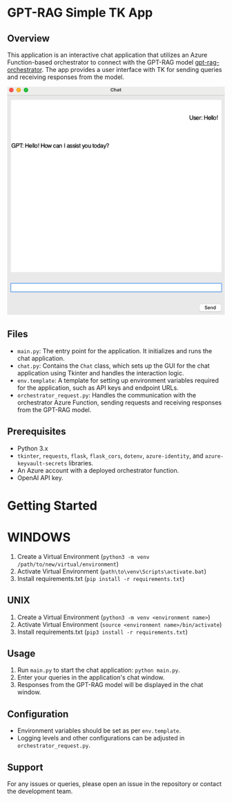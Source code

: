 
# GPT-RAG Simple TK App 

## Overview
This application is an interactive chat application that utilizes an Azure Function-based orchestrator to connect with the GPT-RAG model [gpt-rag-orchestrator](https://github.com/Azure/gpt-rag-orchestrator/tree/147e1cb8545eae368580f6eaa182a56f4f7610a9). The app provides a user interface with TK for sending queries and receiving responses from the model. 

<img src="media/chat.png" alt="Chat preview" width="512">

## Files
- `main.py`: The entry point for the application. It initializes and runs the chat application.
- `chat.py`: Contains the `Chat` class, which sets up the GUI for the chat application using Tkinter and handles the interaction logic.
- `env.template`: A template for setting up environment variables required for the application, such as API keys and endpoint URLs.
- `orchestrator_request.py`: Handles the communication with the orchestrator Azure Function, sending requests and receiving responses from the GPT-RAG model.

## Prerequisites
- Python 3.x
- `tkinter`, `requests`, `flask`, `flask_cors`, `dotenv`, `azure-identity`, and `azure-keyvault-secrets` libraries.
- An Azure account with a deployed orchestrator function.
- OpenAI API key.


# Getting Started

# WINDOWS
1. Create a Virtual Environment (`python3 -m venv /path/to/new/virtual/environment`)
2. Activate Virtual Environment (`path\to\venv\Scripts\activate.bat`)
3. Install requirements.txt (`pip install -r requirements.txt`)


## UNIX
1. Create a Virtual Environment (`python3 -m venv <environment name>`)
2. Activate Virtual Environment (`source <environment name>/bin/activate`)
3. Install requirements.txt (`pip3 install -r requirements.txt`)



## Usage
1. Run `main.py` to start the chat application: `python main.py`.
2. Enter your queries in the application's chat window.
3. Responses from the GPT-RAG model will be displayed in the chat window.

## Configuration
- Environment variables should be set as per `env.template`.
- Logging levels and other configurations can be adjusted in `orchestrator_request.py`.

## Support
For any issues or queries, please open an issue in the repository or contact the development team.

